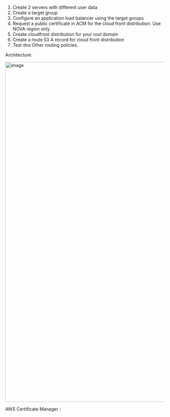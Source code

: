 1. Create 2 servers with different user data
 2. Create a target group
 3. Configure an application load balancer using the target groups
 4. Request a public certificate in ACM for the cloud front distribution. Use NOVA region only
 5. Create cloudfront distribution for your root domain
 6. Create a route 53 A record for cloud front distribution
 7. Test dns
Other routing policies.


Architecture:

<img width="1072" alt="image" src="https://github.com/victorwokili/AWSProjects/assets/18079443/1ce95c6d-164c-48ad-a2b6-bd4ada84bbe7">


AWS  Certificate Manager : 
